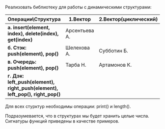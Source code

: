 Реализовать библиотеку для работы с динамическими структурами:

| Операции\Структура | **1.Вектор** | **2.Вектор(циклический)** | **3.Список(односвязный)** | **4.Список(двусвязный)** |
| ------------- |-------------| -----| ----- |  ----- |
| **а. insert(element, index), delete(index), get(index)**      | Арсентьева А. |  | Лапинин Н. | Хованец Н. |
| **б. Стэк: push(element), pop()**      |Шелехова А.|Субботин Б.|Жимбаева Е.| НЕДОСТУПЕН |
| **в. Очередь: push(element), pop()** |Тарба Н.|Артамонов К.|Песцов А.|Барышникова В.|
| **г. Дэк: left_push(element), right_push(element), left_pop(), right_pop()** |||Андрейченко А.|Рындыч Р.|

Для всех стурктур необходимы операции: print() и length().

Подразумевается, что в структурах мы будет хранить целые числа. Сигнатуры функций приведены в качестве примеров.
